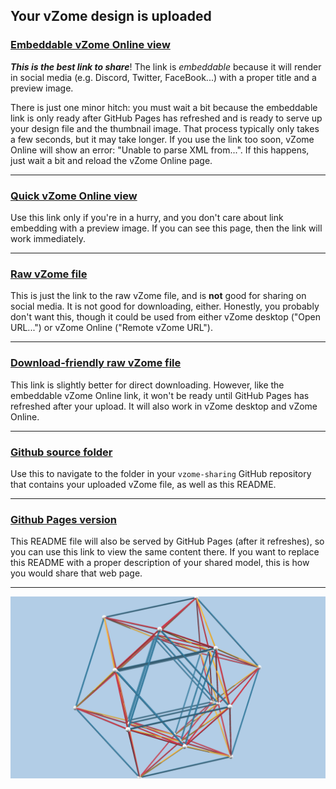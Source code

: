 ## Your vZome design is uploaded

### [Embeddable vZome Online view][embed]

***This is the best link to share***!  The link is *embeddable* because it will render in social media (e.g. Discord, Twitter, FaceBook...) with a proper title and a preview image.

There is just one minor hitch: you must wait a bit because the embeddable link is only 
ready after GitHub Pages has refreshed and is ready to serve up
your design file and the thumbnail image.
That process typically only takes a few seconds, but it may take longer.
If you use the link too soon, vZome Online will show an error: "Unable to parse XML from...".
If this happens, just wait a bit and reload the vZome Online page.

---

### [Quick vZome Online view][quick]

Use this link only if you're in a hurry, and you don't care about link embedding with a preview image.  If you can see this page, then the link will work immediately.

---

### [Raw vZome file][raw]

This is just the link to the raw vZome file, and is **not** good for
sharing on social media.
It is not good for downloading, either.
Honestly, you probably don't want this, though it could be used from either
vZome desktop ("Open URL...") or vZome Online ("Remote vZome URL").

---

### [Download-friendly raw vZome file][rawPages]

This link is slightly better for direct downloading.
However, like the embeddable vZome Online link, it won't be ready until
GitHub Pages has refreshed after your upload.
It will also work in vZome desktop and vZome Online.

---

### [Github source folder][source]

Use this to navigate to the folder in your `vzome-sharing` GitHub repository
that contains your uploaded vZome file, as well as this README.

---

### [Github Pages version][pages]

This README file will also be served by GitHub Pages (after it refreshes),
so you can use this link to view the same content there.
If you want to replace this README with a proper description of your shared model,
this is how you would share that web page.

---

![Image](<triality 24-cell.png>)


[quick]: <https://vzome.com/app/?url=https%3A%2F%2Fraw.githubusercontent.com%2Fvorth%2Fvzome-sharing%2Fmain%2F2021%2F06%2F30%2F09-05-30-triality%2B24-cell%2Ftriality+24-cell.vZome>
[embed]: <https://vzome.com/app/embed.py?url=https%3A%2F%2Fvorth.github.io%2Fvzome-sharing%2F2021%2F06%2F30%2F09-05-30-triality%2B24-cell%2Ftriality+24-cell.vZome>
[source]: <https://github.com/vorth/vzome-sharing/tree/main/2021/06/30/09-05-30-triality+24-cell/>
[pages]: <https://vorth.github.io/vzome-sharing/2021/06/30/09-05-30-triality+24-cell/>
[raw]: <https://raw.githubusercontent.com/vorth/vzome-sharing/main/2021/06/30/09-05-30-triality+24-cell/triality 24-cell.vZome>
[rawPages]: <https://vorth.github.io/vzome-sharing/2021/06/30/09-05-30-triality+24-cell/triality 24-cell.vZome>
